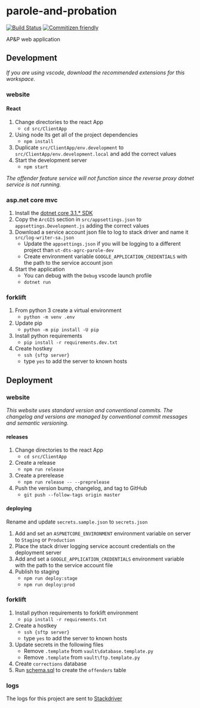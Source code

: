 # parole-and-probation

[![Build Status](https://travis-ci.com/agrc/parole-and-probation.svg?branch=master)](https://travis-ci.com/agrc/parole-and-probation) [![Commitizen friendly](https://img.shields.io/badge/commitizen-friendly-brightgreen.svg)](http://commitizen.github.io/cz-cli/)

AP&amp;P web application

## Development

_If you are using vscode, download the recommended extensions for this workspace._

### website

#### React

1. Change directories to the react App
   - `cd src/ClientApp`
1. Using node lts get all of the project dependencies
   - `npm install`
1. Duplicate `src/ClientApp/env.development` to `src/ClientApp/env.development.local` and add the correct values
1. Start the development server
   - `npm start`

_The offender feature service will not function since the reverse proxy dotnet service is not running._

### asp.net core mvc

1. Install the [dotnet core 3.1.* SDK](https://dotnet.microsoft.com/download/dotnet-core/3.1)
1. Copy the `ArcGIS` section in `src/appsettings.json` to `appsettings.Development.js` adding the correct values
1. Download a service account json file to log to stack driver and name it `src/log-writer-sa.json`
   - Update the `appsettings.json` if you will be logging to a different project than `ut-dts-agrc-parole-dev`
   - Create environment variable `GOOGLE_APPLICATION_CREDENTIALS` with the path to the service account json
1. Start the application
   - You can debug with the `Debug` vscode launch profile
   - `dotnet run`

### forklift

1. From python 3 create a virtual environment
   - `python -m venv .env`
1. Update pip
   - `python -m pip install -U pip`
1. Install python requirements
   - `pip install -r requirements.dev.txt`
1. Create hostkey
   - `ssh {sftp server}`
   - type `yes` to add the server to known hosts

## Deployment

### website

_This website uses standard version and conventional commits. The changelog and versions are managed by conventional commit messages and semantic versioning._

#### releases

1. Change directories to the react App
   - `cd src/ClientApp`
1. Create a release
   - `npm run release`
1. Create a prerelease
   - `npm run release -- --preprelease`
1. Push the version bump, changelog, and tag to GitHub
   - `git push --follow-tags origin master`

#### deploying

Rename and update `secrets.sample.json` to `secrets.json`

1. Add and set an `ASPNETCORE_ENVIRONMENT` environment variable on server to `Staging` or `Production`
1. Place the stack driver logging service account credentials on the deployment server
1. Add and set a `GOOGLE_APPLICATION_CREDENTIALS` environment variable with the path to the service account file
1. Publish to staging
   - `npm run deploy:stage`
   - `npm run deploy:prod`

### forklift

1. Install python requirements to forklift environment
   - `pip install -r requirements.txt`
1. Create a hostkey
   - `ssh {sftp server}`
   - type `yes` to add the server to known hosts
1. Update secrets in the following files
   - Remove `.template` from `vault\database.template.py`
   - Remove `.template` from `vault\ftp.template.py`
1. Create `corrections` database
1. Run [schema.sql](/scripts/schema.sql) to create the `offenders` table

### logs

The logs for this project are sent to [Stackdriver](https://console.cloud.google.com/logs/viewer?project=ut-dts-agrc-parole-dev&resource=global&minLogLevel=0&expandAll=false&customFacets=&limitCustomFacetWidth=true&advancedFilter=resource.type%3D%22global%22%0AlogName%3D%22projects%2Fut-dts-agrc-parole-dev%2Flogs%2Fparole-api%22)
